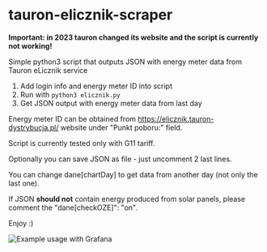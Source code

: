 # tauron-elicznik-scraper

**Important: in 2023 tauron changed its website and the script is currently not working!**

Simple python3 script that outputs JSON with energy meter data from Tauron eLicznik service

1. Add login info and energy meter ID into script
2. Run with ```python3 elicznik.py```
3. Get JSON output with energy meter data from last day

Energy meter ID can be obtained from https://elicznik.tauron-dystrybucja.pl/ website under "Punkt poboru:" field.

Script is currently tested only with G11 tariff.

Optionally you can save JSON as file - just uncomment 2 last lines.

You can change dane[chartDay] to get data from another day (not only the last one).

If JSON **should not** contain energy produced from solar panels, please comment the "dane[checkOZE]": "on".

Enjoy :)

![Example usage with Grafana](https://i.imgur.com/vueg6uj.png)
